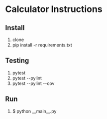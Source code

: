 # Calculator Instructions

## Install

1. clone
2. pip install -r requirements.txt

## Testing

1. pytest
2. pytest --pylint
3. pytest --pylint --cov

## Run
1.  $ python \_\_main__.py